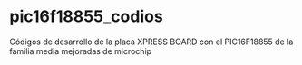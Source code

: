 # pic16f18855_codios
Códigos de desarrollo de la placa XPRESS BOARD con el PIC16F18855 de la familia media mejoradas de microchip
